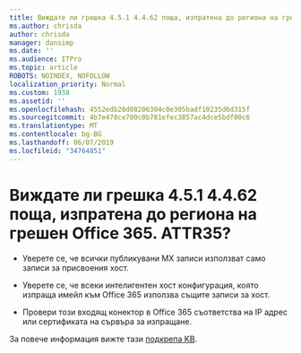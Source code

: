 ```yaml
---
title: Виждате ли грешка 4.5.1 4.4.62 поща, изпратена до региона на грешен Office 365. ATTR35?
ms.author: chrisda
author: chrisda
manager: dansimp
ms.date: ''
ms.audience: ITPro
ms.topic: article
ROBOTS: NOINDEX, NOFOLLOW
localization_priority: Normal
ms.custom: 1938
ms.assetid: ''
ms.openlocfilehash: 4552edb28d08206304c0e305badf10235d6d315f
ms.sourcegitcommit: 4b7e478ce700c0b781efec3857ac4dce5bdf00c6
ms.translationtype: MT
ms.contentlocale: bg-BG
ms.lasthandoff: 06/07/2019
ms.locfileid: "34764851"
---
```

# <a name="are-you-seeing-error-451-4462-mail-sent-to-the-wrong-office-365-region-attr35"></a>Виждате ли грешка 4.5.1 4.4.62 поща, изпратена до региона на грешен Office 365. ATTR35?

- Уверете се, че всички публикувани MX записи използват само записи за присвоения хост.

- Уверете се, че всеки интелигентен хост конфигурация, която изпраща имейл към Office 365 използва същите записи за хост.

- Провери този входящ конектор в Office 365 съответства на IP адрес или сертификата на сървъра за изпращане.

За повече информация вижте тази [подкрепа KB](https://support.microsoft.com/help/4057301/attr35-response-code-when-mail-is-sent-to-eop-exo).
